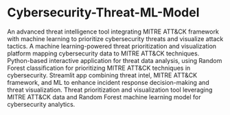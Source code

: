 # Cybersecurity-Threat-ML-Model
An advanced threat intelligence tool integrating MITRE ATT&amp;CK framework with machine learning to prioritize cybersecurity threats and visualize attack tactics.  A machine learning-powered threat prioritization and visualization platform mapping cybersecurity data to MITRE ATT&amp;CK techniques. 
Python-based interactive application for threat data analysis, using Random Forest classification for prioritizing MITRE ATT&CK techniques in cybersecurity.
Streamlit app combining threat intel, MITRE ATT&CK framework, and ML to enhance incident response decision-making and threat visualization.
Threat prioritization and visualization tool leveraging MITRE ATT&CK data and Random Forest machine learning model for cybersecurity analytics.
